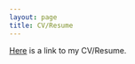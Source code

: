 ```yaml
---
layout: page
title: CV/Resume
---
```


[Here](https://github.com/adamrauh/adamrauh.github.io/blob/master/resume_cvish.pdf) is a link to my CV/Resume. 